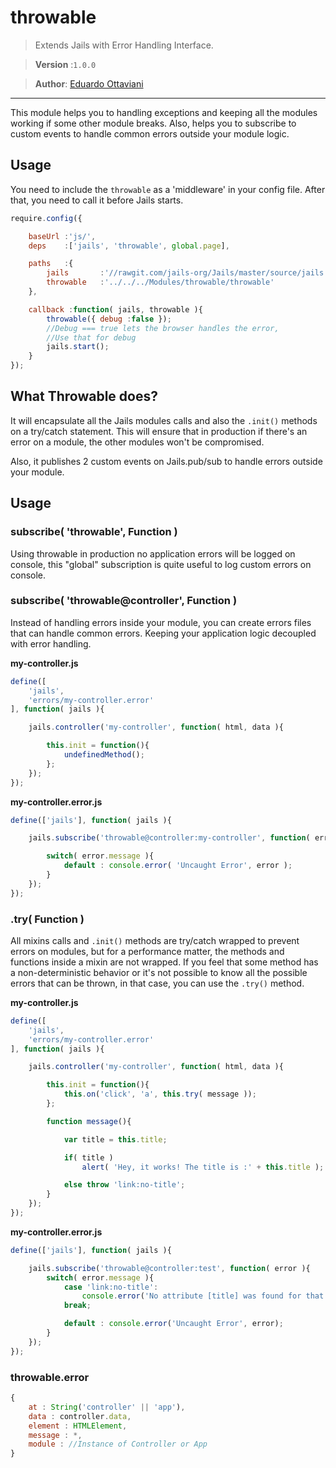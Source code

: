 # throwable

> Extends Jails with Error Handling Interface.

>**Version** :`1.0.0`

>**Author**: [Eduardo Ottaviani](//github.com/Javiani)

---

This module helps you to handling exceptions and keeping all the modules working if some other module breaks.
Also, helps you to subscribe to custom events to handle common errors outside your module logic.

## Usage

You need to include the `throwable` as a 'middleware' in your config file.
After that, you need to call it before Jails starts.

```js
require.config({

	baseUrl :'js/',
	deps	:['jails', 'throwable', global.page],

	paths   :{
		jails		:'//rawgit.com/jails-org/Jails/master/source/jails.min',
		throwable	:'../../../Modules/throwable/throwable'
	},

	callback :function( jails, throwable ){
		throwable({ debug :false });
		//Debug === true lets the browser handles the error,
		//Use that for debug
		jails.start();
	}
});

```

## What Throwable does?

It will encapsulate all the Jails modules calls and also the `.init()` methods on a try/catch statement.
This will ensure that in production if there's an error on a module, the other modules won't be compromised.

Also, it publishes 2 custom events on Jails.pub/sub to handle errors outside your module.

## Usage

### subscribe( 'throwable', Function )

Using throwable in production no application errors will be logged on console, this "global" subscription is quite useful to log custom errors on console.

### subscribe( 'throwable@controller', Function )

Instead of handling errors inside your module, you can create errors files that can handle common errors. Keeping your application logic decoupled with error handling.

**my-controller.js**

```js
define([
	'jails',
	'errors/my-controller.error'
], function( jails ){

	jails.controller('my-controller', function( html, data ){

		this.init = function(){
			undefinedMethod();
		};
	});
});
```

**my-controller.error.js**
```js
define(['jails'], function( jails ){

	jails.subscribe('throwable@controller:my-controller', function( error ){

		switch( error.message ){
			default : console.error( 'Uncaught Error', error );
		}
	});
});
```

### .try( Function )

All mixins calls and `.init()` methods are try/catch wrapped to prevent errors on modules, but for a performance matter, the methods and functions inside a mixin are not wrapped. If you feel that some method has a non-deterministic behavior or it's not possible to know all the possible errors that can be thrown, in that case, you can use the `.try()` method.


**my-controller.js**
```js
define([
	'jails',
	'errors/my-controller.error'
], function( jails ){

	jails.controller('my-controller', function( html, data ){

		this.init = function(){
			this.on('click', 'a', this.try( message ));
		};

		function message(){

			var title = this.title;

			if( title )
				alert( 'Hey, it works! The title is :' + this.title );

			else throw 'link:no-title';
		}
	});
});
```

**my-controller.error.js**
```js
define(['jails'], function( jails ){

	jails.subscribe('throwable@controller:test', function( error ){
		switch( error.message ){
			case 'link:no-title':
				console.error('No attribute [title] was found for that link');
			break;

			default : console.error('Uncaught Error', error);
		}
	});
});
```

### throwable.error

```js
{
	at : String('controller' || 'app'),
	data : controller.data,
	element : HTMLElement,
	message : *,
	module : //Instance of Controller or App
}
```
